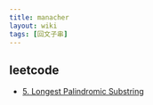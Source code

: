 ```yaml
---
title: manacher
layout: wiki
tags: [回文子串]
---
```



## leetcode

* [5. Longest Palindromic Substring](https://leetcode.com/problems/longest-palindromic-substring/description/)